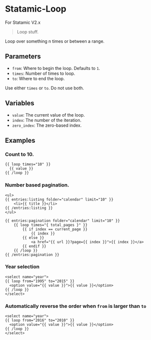 Statamic-Loop
=============
For Statamic V2.x

> Loop stuff.

Loop over something n times or between a range.

## Parameters

* `from`: Where to begin the loop. Defaults to `1`.
* `times`: Number of times to loop.
* `to`: Where to end the loop.

Use either `times` or `to`. Do not use both.

## Variables

* `value`: The current value of the loop.
* `index`: The number of the iteration.  
* `zero_index`: The zero-based index.


## Examples

### Count to 10.

~~~
{{ loop times="10" }}
  {{ value }}
{{ /loop }}
~~~

### Number based pagination.

~~~
<ul>
{{ entries:listing folder="calendar" limit="10" }}
    <li>{{ title }}</li>
{{ /entries:listing }}
</ul>

{{ entries:pagination folder="calendar" limit="10" }}
    {{ loop times="{ total_pages }" }}
        {{ if index == current_page }}
            {{ index }}
        {{ else }}
            <a href="{{ url }}?page={{ index }}">{{ index }}</a>
        {{ endif }}
    {{ /loop }}
{{ /entries:pagination }}
~~~

### Year selection

~~~
<select name="year">
{{ loop from="1995" to="2015" }}
  <option value="{{ value }}">{{ value }}</option>
{{ /loop }}
</select>
~~~

### Automatically reverse the order when `from` is larger than `to`
~~~
<select name="year">
{{ loop from="2016" to="2010" }}
  <option value="{{ value }}">{{ value }}</option>
{{ /loop }}
</select>
~~~

